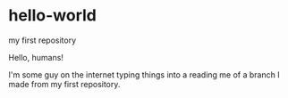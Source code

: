 # hello-world
my first repository

Hello, humans!

I'm some guy on the internet typing things into a reading me of a branch I made from my first repository.
